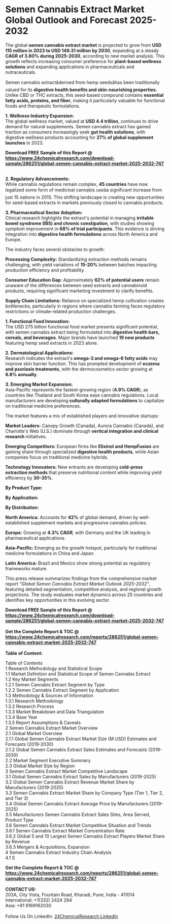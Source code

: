 <h1>Semen Cannabis Extract Market Global Outlook and Forecast 2025-2032</h1><p>The global <strong>semen cannabis extract market</strong> is projected to grow from <strong>USD 115 million in 2023 to USD 149.31 million by 2030</strong>, expanding at a steady <strong>CAGR of 3.80% during 2025-2030</strong>, according to new market analysis. This growth reflects increasing consumer preference for <strong>plant-based wellness solutions</strong> and expanding applications in pharmaceuticals and nutraceuticals.</p><p>Semen cannabis extractâderived from hemp seedsâhas been traditionally valued for its <strong>digestive health benefits and skin-nourishing properties</strong>. Unlike CBD or THC extracts, this seed-based compound contains <strong>essential fatty acids, proteins, and fiber</strong>, making it particularly valuable for functional foods and therapeutic formulations.</p><p><strong>1. Wellness Industry Expansion:</strong><br>
The global wellness market, valued at <strong>USD 4.4 trillion</strong>, continues to drive demand for natural supplements. Semen cannabis extract has gained traction as consumers increasingly seek <strong>gut health solutions</strong>, with digestive wellness products accounting for <strong>27% of global supplement launches</strong> in 2023.</p><div><b>Download FREE Sample of this Report @ 
            <a href="https://www.24chemicalresearch.com/download-sample/286251/global-semen-cannabis-extract-market-2025-2032-747">
            https://www.24chemicalresearch.com/download-sample/286251/global-semen-cannabis-extract-market-2025-2032-747</a></b></div><br><p><strong>2. Regulatory Advancements:</strong><br>
While cannabis regulations remain complex, <strong>45 countries</strong> have now legalized some form of medicinal cannabis useâa significant increase from just 15 nations in 2015. This shifting landscape is creating new opportunities for seed-based extracts in markets previously closed to cannabis products.</p><p><strong>3. Pharmaceutical Sector Adoption:</strong><br>
Clinical research highlights the extract's potential in managing <strong>irritable bowel syndrome (IBS) and chronic constipation</strong>, with studies showing symptom improvement in <strong>68% of trial participants</strong>. This evidence is driving integration into <strong>digestive health formulations</strong> across North America and Europe.</p><p>The industry faces several obstacles to growth:</p><p><strong>Processing Complexity:</strong> Standardizing extraction methods remains challenging, with yield variations of <strong>15-20%</strong> between batches impacting production efficiency and profitability.</p><p><strong>Consumer Education Gap:</strong> Approximately <strong>62% of potential users</strong> remain unaware of the differences between seed extracts and cannabinoid products, requiring significant marketing investment to clarify benefits.</p><p><strong>Supply Chain Limitations:</strong> Reliance on specialized hemp cultivation creates bottlenecks, particularly in regions where cannabis farming faces regulatory restrictions or climate-related production challenges.</p><p><strong>1. Functional Food Innovation:</strong><br>
The USD 275 billion functional food market presents significant potential, with semen cannabis extract being formulated into <strong>digestive health bars, cereals, and beverages</strong>. Major brands have launched <strong>19 new products</strong> featuring hemp seed extracts in 2023 alone.</p><p><strong>2. Dermatological Applications:</strong><br>
Research indicates the extract's <strong>omega-3 and omega-6 fatty acids</strong> may improve skin barrier function. This has prompted development of <strong>eczema and psoriasis treatments</strong>, with the dermocosmetics sector growing at <strong>6.8% annually</strong>.</p><p><strong>3. Emerging Market Expansion:</strong><br>
Asia-Pacific represents the fastest-growing region (<strong>4.9% CAGR</strong>), as countries like Thailand and South Korea ease cannabis regulations. Local manufacturers are developing <strong>culturally adapted formulations</strong> to capitalize on traditional medicine preferences.</p><p>The market features a mix of established players and innovative startups:</p><p><strong>Market Leaders:</strong> Canopy Growth (Canada), Aurora Cannabis (Canada), and Charlotte's Web (U.S.) dominate through <strong>vertical integration and clinical research</strong> initiatives.</p><p><strong>Emerging Competitors:</strong> European firms like <strong>Elixinol and HempFusion</strong> are gaining share through specialized <strong>digestive health products</strong>, while Asian companies focus on traditional medicine hybrids.</p><p><strong>Technology Innovators:</strong> New entrants are developing <strong>cold-press extraction methods</strong> that preserve nutritional content while improving yield efficiency by <strong>30-35%</strong>.</p><p><strong>By Product Type:</strong></p><p><strong>By Application:</strong></p><p><strong>By Distribution:</strong></p><p><strong>North America:</strong> Accounts for <strong>42%</strong> of global demand, driven by well-established supplement markets and progressive cannabis policies.</p><p><strong>Europe:</strong> Growing at <strong>4.3% CAGR</strong>, with Germany and the UK leading in pharmaceutical applications.</p><p><strong>Asia-Pacific:</strong> Emerging as the growth hotspot, particularly for traditional medicine formulations in China and Japan.</p><p><strong>Latin America:</strong> Brazil and Mexico show strong potential as regulatory frameworks mature.</p><p>This press release summarizes findings from the comprehensive market report <em>"Global Semen Cannabis Extract Market Outlook 2025-2032"</em>, featuring detailed segmentation, competitive analysis, and regional growth projections. The study evaluates market dynamics across 25 countries and identifies key opportunities in this evolving sector.</p><div><b>Download FREE Sample of this Report @ 
            <a href="https://www.24chemicalresearch.com/download-sample/286251/global-semen-cannabis-extract-market-2025-2032-747">
            https://www.24chemicalresearch.com/download-sample/286251/global-semen-cannabis-extract-market-2025-2032-747</a></b></div><br><div><b>Get the Complete Report & TOC @ 
            <a href="https://www.24chemicalresearch.com/reports/286251/global-semen-cannabis-extract-market-2025-2032-747">
            https://www.24chemicalresearch.com/reports/286251/global-semen-cannabis-extract-market-2025-2032-747</a></b></div><br>
            <b>Table of Content:</b><p>Table of Contents<br />
1 Research Methodology and Statistical Scope<br />
1.1 Market Definition and Statistical Scope of Semen Cannabis Extract<br />
1.2 Key Market Segments<br />
1.2.1 Semen Cannabis Extract Segment by Type<br />
1.2.2 Semen Cannabis Extract Segment by Application<br />
1.3 Methodology & Sources of Information<br />
1.3.1 Research Methodology<br />
1.3.2 Research Process<br />
1.3.3 Market Breakdown and Data Triangulation<br />
1.3.4 Base Year<br />
1.3.5 Report Assumptions & Caveats<br />
2 Semen Cannabis Extract Market Overview<br />
2.1 Global Market Overview<br />
2.1.1 Global Semen Cannabis Extract Market Size (M USD) Estimates and Forecasts (2019-2030)<br />
2.1.2 Global Semen Cannabis Extract Sales Estimates and Forecasts (2019-2030)<br />
2.2 Market Segment Executive Summary<br />
2.3 Global Market Size by Region<br />
3 Semen Cannabis Extract Market Competitive Landscape<br />
3.1 Global Semen Cannabis Extract Sales by Manufacturers (2019-2025)<br />
3.2 Global Semen Cannabis Extract Revenue Market Share by Manufacturers (2019-2025)<br />
3.3 Semen Cannabis Extract Market Share by Company Type (Tier 1, Tier 2, and Tier 3)<br />
3.4 Global Semen Cannabis Extract Average Price by Manufacturers (2019-2025)<br />
3.5 Manufacturers Semen Cannabis Extract Sales Sites, Area Served, Product Type<br />
3.6 Semen Cannabis Extract Market Competitive Situation and Trends<br />
3.6.1 Semen Cannabis Extract Market Concentration Rate<br />
3.6.2 Global 5 and 10 Largest Semen Cannabis Extract Players Market Share by Revenue<br />
3.6.3 Mergers & Acquisitions, Expansion<br />
4 Semen Cannabis Extract Industry Chain Analysis<br />
4.1 S</p><div><b>Get the Complete Report & TOC @ 
            <a href="https://www.24chemicalresearch.com/reports/286251/global-semen-cannabis-extract-market-2025-2032-747">
            https://www.24chemicalresearch.com/reports/286251/global-semen-cannabis-extract-market-2025-2032-747</a></b></div><br><b>CONTACT US:</b><br>
            203A, City Vista, Fountain Road, Kharadi, Pune, India - 411014<br>
            International: +1(332) 2424 294<br>
            Asia: +91 9169162030 <br><br>
            Follow Us On LinkedIn: <a href="https://www.linkedin.com/company/24chemicalresearch/">24ChemicalResearch LinkedIn</a>